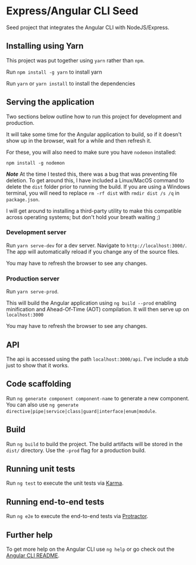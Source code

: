 # Express/Angular CLI Seed

Seed project that integrates the Angular CLI with NodeJS/Express.

## Installing using Yarn

This project was put together using `yarn` rather than `npm`.

Run `npm install -g yarn` to install yarn

Run `yarn` or `yarn install` to install the dependencies

## Serving the application

Two sections below outline how to run this project for development and production.

It will take some time for the Angular application to build, so if it doesn't show up in the browser, wait for a while and then refresh it.

For these, you will also need to make sure you have `nodemon` installed:

`npm install -g nodemon`

***Note***
At the time I tested this, there was a bug that was preventing file deletion. To get around this, I have included a Linux/MacOS command to delete the `dist` folder prior to running the build. If you are using a Windows terminal, you will need to replace `rm -rf dist` with `rmdir dist /s /q` in `package.json`.

I will get around to installing a third-party utility to make this compatible across operating systems; but don't hold your breath waiting ;)

### Development server

Run `yarn serve-dev` for a dev server. Navigate to `http://localhost:3000/`. The app will automatically reload if you change any of the source files.

You may have to refresh the browser to see any changes.

### Production server

Run `yarn serve-prod`.

This will build the Angular application using `ng build --prod` enabling minification and Ahead-Of-Time (AOT) compilation. It will then serve up on `localhost:3000`

You may have to refresh the browser to see any changes.

## API

The api is accessed using the path `localhost:3000/api`. I've include a stub just to show that it works.

## Code scaffolding

Run `ng generate component component-name` to generate a new component. You can also use `ng generate directive|pipe|service|class|guard|interface|enum|module`.

## Build

Run `ng build` to build the project. The build artifacts will be stored in the `dist/` directory. Use the `-prod` flag for a production build.

## Running unit tests

Run `ng test` to execute the unit tests via [Karma](https://karma-runner.github.io).

## Running end-to-end tests

Run `ng e2e` to execute the end-to-end tests via [Protractor](http://www.protractortest.org/).

## Further help

To get more help on the Angular CLI use `ng help` or go check out the [Angular CLI README](https://github.com/angular/angular-cli/blob/master/README.md).
